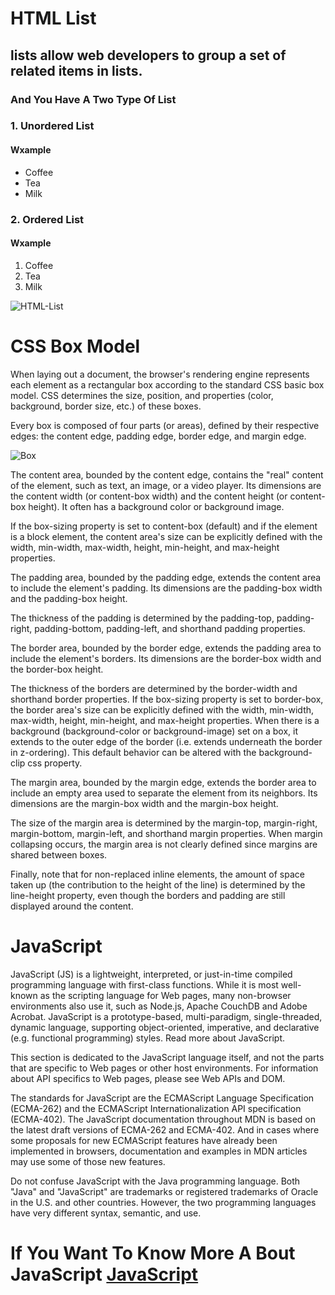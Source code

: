# HTML List
## lists allow web developers to group a set of related items in lists.
### And You Have A Two Type Of List 
### 1. Unordered List
#### Wxample 
- Coffee   
- Tea
- Milk

### 2. Ordered List
#### Wxample 
                     
 1. Coffee
 2. Tea
 3. Milk
 
 ![HTML-List](https://mlnt65ejujvm.i.optimole.com/tH0WG08-5MkIax1F/w:405/h:370/q:auto/https://i0.wp.com/www.albashmoparmeg.com/wp-content/uploads/2020/03/html-lists-albashmoparmeg-1.png?resize=405%2C370&ssl=1)
 
 # CSS Box Model
 When laying out a document, the browser's rendering engine represents each element as a rectangular box according to the standard CSS basic box model. CSS determines the size, position, and properties (color, background, border size, etc.) of these boxes.

Every box is composed of four parts (or areas), defined by their respective edges: the content edge, padding edge, border edge, and margin edge.
 
 ![Box](https://media.geeksforgeeks.org/wp-content/uploads/box-model-1.png)
 
 The content area, bounded by the content edge, contains the "real" content of the element, such as text, an image, or a video player. Its dimensions are the content width (or content-box width) and the content height (or content-box height). It often has a background color or background image.

If the box-sizing property is set to content-box (default) and if the element is a block element, the content area's size can be explicitly defined with the width, min-width, max-width, height, min-height, and max-height properties.

The padding area, bounded by the padding edge, extends the content area to include the element's padding. Its dimensions are the padding-box width and the padding-box height.

The thickness of the padding is determined by the padding-top, padding-right, padding-bottom, padding-left, and shorthand padding properties.

The border area, bounded by the border edge, extends the padding area to include the element's borders. Its dimensions are the border-box width and the border-box height.

The thickness of the borders are determined by the border-width and shorthand border properties. If the box-sizing property is set to border-box, the border area's size can be explicitly defined with the width, min-width, max-width, height, min-height, and max-height properties. When there is a background (background-color or background-image) set on a box, it extends to the outer edge of the border (i.e. extends underneath the border in z-ordering). This default behavior can be altered with the background-clip css property.

The margin area, bounded by the margin edge, extends the border area to include an empty area used to separate the element from its neighbors. Its dimensions are the margin-box width and the margin-box height.

The size of the margin area is determined by the margin-top, margin-right, margin-bottom, margin-left, and shorthand margin properties. When margin collapsing occurs, the margin area is not clearly defined since margins are shared between boxes.

Finally, note that for non-replaced inline elements, the amount of space taken up (the contribution to the height of the line) is determined by the line-height property, even though the borders and padding are still displayed around the content.

# JavaScript

JavaScript (JS) is a lightweight, interpreted, or just-in-time compiled programming language with first-class functions. While it is most well-known as the scripting language for Web pages, many non-browser environments also use it, such as Node.js, Apache CouchDB and Adobe Acrobat. JavaScript is a prototype-based, multi-paradigm, single-threaded, dynamic language, supporting object-oriented, imperative, and declarative (e.g. functional programming) styles. Read more about JavaScript.

This section is dedicated to the JavaScript language itself, and not the parts that are specific to Web pages or other host environments. For information about API specifics to Web pages, please see Web APIs and DOM.

The standards for JavaScript are the ECMAScript Language Specification (ECMA-262) and the ECMAScript Internationalization API specification (ECMA-402). The JavaScript documentation throughout MDN is based on the latest draft versions of ECMA-262 and ECMA-402. And in cases where some proposals for new ECMAScript features have already been implemented in browsers, documentation and examples in MDN articles may use some of those new features.

Do not confuse JavaScript with the Java programming language. Both "Java" and "JavaScript" are trademarks or registered trademarks of Oracle in the U.S. and other countries. However, the two programming languages have very different syntax, semantic, and use.

# If You Want To Know More A Bout JavaScript [JavaScript](https://en.wikipedia.org/wiki/JavaScript)

 
